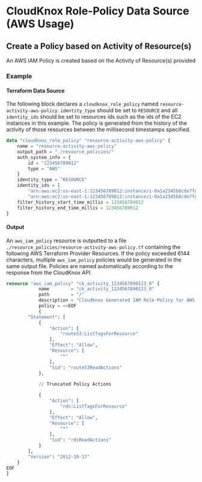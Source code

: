 # CloudKnox Role-Policy Data Source (AWS Usage)

## Create a Policy based on Activity of Resource(s)

An AWS IAM Policy is created based on the Activity of Resource(s) provided

### Example

#### Terraform Data Source 

The following block declares a `cloudknox_role_policy` named `resource-activity-aws-policy`. `identity_type` should be set to `RESOURCE` and all `identity_ids` should be set to resources ids such as the ids of the EC2 instances in this example. The policy is generated from the history of the activity of those resources between the millisecond timestamps specified. 

```terraform
data "cloudknox_role_policy" "resource-activity-aws-policy" {
    name = "resource-activity-aws-policy"
    output_path = "./resource_policies/"
    auth_system_info = {
        id = "123456789012"
        type = "AWS"
    }
    identity_type = "RESOURCE"
    identity_ids = [
        "arn:aws:ec2:us-east-1:123456789012:instance/i-0a1a2345b6cde7fg8",
    	"arn:aws:ec2:us-east-1:123456789012:instance/i-0a1a2345b6cde7fg9"]
    filter_history_start_time_millis = 123456789012
    filter_history_end_time_millis = 123456789012
}
```

#### Output

An `aws_iam_policy` resource is outputted to a file `./resource_policies/resource-activity-aws-policy.tf` containing the following AWS Terraform Provider Resources. If the policy exceeded 6144 characters, multiple `aws_iam_policy` policies would be generated in the same output file. Policies are named automatically according to the response from the CloudKnox API.

```terraform
resource "aws_iam_policy" "ck_activity_1234567890123_0" {
			name        = "ck_activity_1234567890123_0"
			path        = "/"
			description = "Cloudknox Generated IAM Role-Policy for AWS at 2020-07-16 12:21:21.7822427 -0700 PDT m=+0.381123001"
			policy = <<EOF
			{
		"Statement": [
			{
				"Action": [
					"route53:ListTagsForResource"
				],
				"Effect": "Allow",
				"Resource": [
					"*"
				],
				"Sid": "route53ReadActions"
			},
			
            // Truncated Policy Actions

			{
				"Action": [
					"rds:ListTagsForResource"
				],
				"Effect": "Allow",
				"Resource": [
					"*"
				],
				"Sid": "rdsReadActions"
			}
		],
		"Version": "2012-10-17"
	}
EOF
}


```

